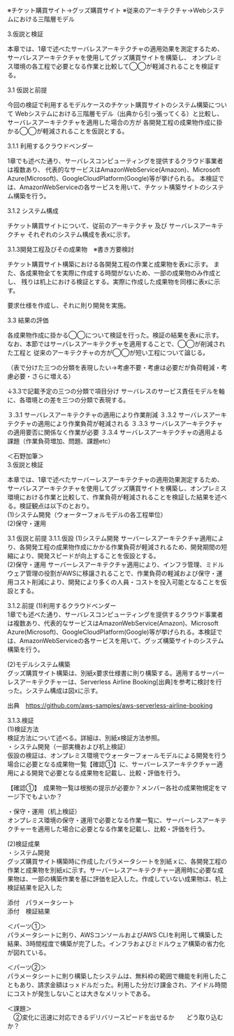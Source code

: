 ※チケット購買サイト→グッズ購買サイト
※従来のアーキテクチャ→Webシステムにおける三階層モデル

3.仮説と検証

本章では、1章で述べたサーバレスアーキテクチャの適用効果を測定するため、サーバレスアーキテクチャを使用してグッズ購買サイトを構築し、
オンプレミス環境の各工程で必要となる作業と比較して◯◯が軽減されることを検証する。

3.1 仮説と前提

 今回の検証で利用するモデルケースのチケット購買サイトのシステム構築について
Webシステムにおける三階層モデル（出典から引っ張ってくる）と比較し、サーバレスアーキテクチャを適用した場合の方が
各開発工程の成果物作成に掛かる◯◯が軽減されることを仮説とする。

3.1.1 利用するクラウドベンダー

 1章でも述べた通り、サーバレスコンピューティングを提供するクラウド事業者は複数あり、
代表的なサービスはAmazonWebService(Amazon)、Microsoft Azure(Microsoft)、GoogleCloudPlatform(Google)等が挙げられる。
本検証では、AmazonWebServiceの各サービスを用いて、チケット構築サイトのシステム構築を行う。

3.1.2 システム構成

 チケット購買サイトについて、従前のアーキテクチャ 及び サーバレスアーキテクチャ それぞれのシステム構成を表xに示す。

3.1.3開発工程及びその成果物　※書き方要検討

 チケット購買サイト構築における各開発工程の作業と成果物を表xに示す。
また、各成果物全てを実際に作成する時間がないため、一部の成果物のみ作成とし、
残りは机上における検証とする。実際に作成した成果物を同様に表xに示す。

要求仕様を作成し、それに則り開発を実施。

3.3 結果の評価

 各成果物作成に掛かる◯◯について検証を行った。検証の結果を表xに示す。
なお、本節ではサーバレスアーキテクチャを適用することで、◯◯が削減された工程と
従来のアーキテクチャの方が◯◯が短い工程について論じる。

（表で分けた三つの分類を表現したい→考慮不要・考慮は必要だが負荷軽減・考慮必要・さらに増える）


↓3.3で記載予定の三つの分類で項目分け
サーバレスのサービス責任モデルを軸に、各環境との差を三つの分類で表現する。

３.3.1 サーバレスアーキテクチャの適用により作業削減
３.3.2 サーバレスアーキテクチャの適用により作業負荷が軽減される
３.3.3 サーバレスアーキテクチャの適用要否に関係なく作業が必要
３.3.4 サーバレスアーキテクチャの適用よる課題（作業負荷増加、問題、課題etc）

＜石野加筆＞  
3.仮説と検証

本章では、1章で述べたサーバーレスアーキテクチャの適用効果測定するため、サーバレスアーキテクチャを使用してグッズ購買サイトを構築し、オンプレミス環境における作業と比較して、作業負荷が軽減されることを検証した結果を述べる。検証観点は以下のとおり。  
(1)システム開発（ウォーターフォルモデルの各工程単位）  
(2)保守・運用  

3.1 仮説と前提
3.1.1.仮設
(1)システム開発
サーバーレスアーキテクチャ適用により、各開発工程の成果物作成にかかる作業負荷が軽減されるため、開発期間の短縮により、開発スピードが向上することを仮設とする。  
(2)保守・運用
サーバーレスアーキテクチャ適用により、インフラ管理、ミドルウェア管理の役割がAWSに移譲されることで、作業負荷の軽減および保守・運用コスト削減により、開発により多くの人員・コストを投入可能となることを仮設とする。  

3.1.2.前提
(1)利用するクラウドベンダー  
1章でも述べた通り、サーバレスコンピューティングを提供するクラウド事業者は複数あり、代表的なサービスはAmazonWebService(Amazon)、Microsoft Azure(Microsoft)、GoogleCloudPlatform(Google)等が挙げられる。本検証では、AmazonWebServiceの各サービスを用いて、グッズ構築サイトのシステム構築を行う。  

(2)モデルシステム構築  
グッズ購買サイト構築は、別紙x要求仕様書に則り構築する。適用するサーバーレスアーキテクチャーは、Serverless Airline Booking[出典]を参考に検討を行った。システム構成は図xに示す。  

出典　https://github.com/aws-samples/aws-serverless-airline-booking  

3.1.3.検証  
(1)検証方法  
検証方法について述べる。詳細は、別紙x検証方法参照。  
・システム開発（一部実機および机上検証）  
仮設の検証は、オンプレミス環境でウォーターフォールモデルによる開発を行う場合に必要となる成果物一覧【確認①】に、サーバーレスアーキテクチャー適用による開発で必要となる成果物を記載し、比較・評価を行う。  

【確認①】　成果物一覧は根拠の提示が必要か？メンバー各社の成果物規定をマージ下でもよいか？  

・保守・運用（机上検証）  
オンプレミス環境の保守・運用で必要となる作業一覧に、サーバーレスアーキテクチャーを適用した場合に必要となる作業を記載し、比較・評価を行う。  

(2)検証成果  
・システム開発  
グッズ購買サイト構築時に作成したパラメータシートを別紙ｘに、各開発工程の作業と成果物を別紙xに示す。サーバーレスアーキテクチャー適用時に必要な成果物は、一部の構築作業を基に評価を記入した。作成していない成果物は、机上検証結果を記入した  

添付　パラメータシート  
添付　検証結果  



＜パーツ①＞  
パラメータシートに則り、AWSコンソールおよびAWS CLIを利用して構築した結果、3時間程度で構築が完了した。インフラおよびミドルウェア構築の省力化が図れている。  

＜パーツ②＞  
パラメータシートに則り構築したシステムは、無料枠の範囲で機能を利用したこともあり、請求金額はっｘドルだった。利用した分だけ課金され、アイドル時間にコストが発生しないことは大きなメリットである。  

＜課題＞  
　②変化に迅速に対応できるデリバリースピードを出せるか　　どう取り込むか？  

